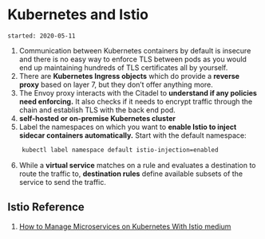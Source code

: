 # Kubernetes and Istio
    started: 2020-05-11

1. Communication between Kubernetes containers by default is insecure and there is no easy way to enforce TLS between pods as you would end up maintaining hundreds of TLS certificates all by yourself.
2. There are **Kubernetes Ingress objects** which do provide a **reverse proxy** based on layer 7, but they don’t offer anything more.
3. The Envoy proxy interacts with the Citadel to **understand if any policies need enforcing.** It also checks if it needs to encrypt traffic through the chain and establish TLS with the back end pod.
4. **self-hosted or on-premise Kubernetes cluster**
5. Label the namespaces on which you want to **enable Istio to inject sidecar containers automatically.** Start with the default namespace:
```bash
    kubectl label namespace default istio-injection=enabled
```
6. While a **virtual service** matches on a rule and evaluates a destination to route the traffic to, **destination rules** define available subsets of the service to send the traffic.



## Istio Reference
1. [How to Manage Microservices on Kubernetes With Istio medium](https://medium.com/better-programming/how-to-manage-microservices-on-kubernetes-with-istio-c25e97a60a59)